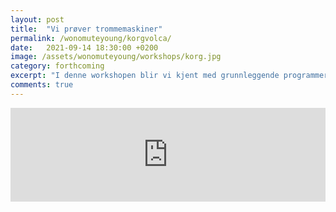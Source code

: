 ```yaml
---
layout: post
title:  "Vi prøver trommemaskiner"
permalink: /wonomuteyoung/korgvolca/
date:   2021-09-14 18:30:00 +0200
image: /assets/wonomuteyoung/workshops/korg.jpg
category: forthcoming
excerpt: "I denne workshopen blir vi kjent med grunnleggende programmering av enkle, analoge trommemaskiner. De kan du bruke om du skriver musikk, vil spille med rytmer når du spiller/synger/rapper eller hvis du bare vil lage kule rytmer."
comments: true
---
```


<script type="text/javascript" src="https://nettskjema.no/static/js/external-embedding.js"></script><iframe class="nettskjema-iframe" src="https://nettskjema.no/a/280019?embed=1" title="Vi prøver trommemaskiner" frameborder="0" width="100%">Hvis du kan lese dette, støtter ikke nettleseren din iframes.</iframe>